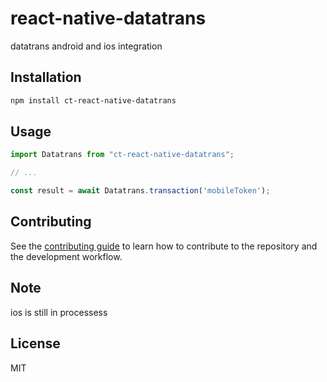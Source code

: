 # react-native-datatrans

datatrans android and ios integration

## Installation

```sh
npm install ct-react-native-datatrans
```

## Usage

```js
import Datatrans from "ct-react-native-datatrans";

// ...

const result = await Datatrans.transaction('mobileToken');
```

## Contributing

See the [contributing guide](CONTRIBUTING.md) to learn how to contribute to the repository and the development workflow.
## Note
ios is still in processess

## License

MIT
